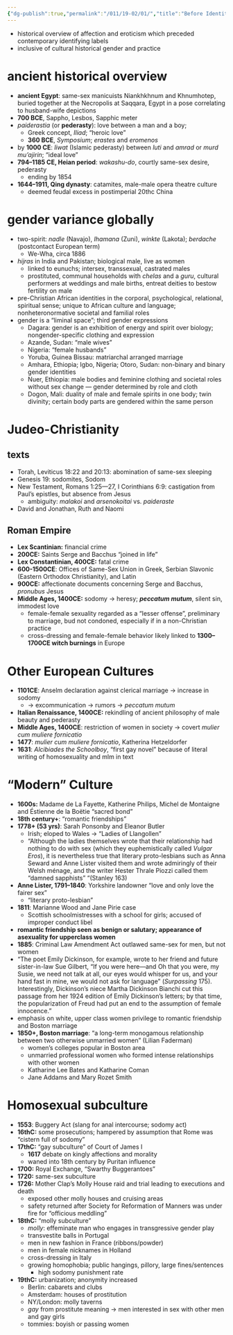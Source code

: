 ```yaml
---
{"dg-publish":true,"permalink":"/011/19-02/01/","title":"Before Identity","tags":["SJS310"],"noteIcon":"1","created":"2024-10-19T20:27:19.191-07:00","updated":"2024-09-26T15:32:50.881-07:00"}
---
```


- historical overview of affection and eroticism which preceded contemporary identifying labels
- inclusive of cultural historical gender and practice
# ancient historical overview
- **ancient Egypt**: same-sex manicuists Niankhkhnum and Khnumhotep, buried together at the Necropolis at Saqqara, Egypt in a pose correlating to husband-wife depictions
- **700 BCE**, Sappho, Lesbos, Sapphic meter
- _paiderastia_ (or **pederasty**): love between a man and a boy;
	- Greek concept, *Iliad*; “heroic love”
	- **360 BCE**, *Symposium*; *erastes* and *eromenos*
- by **1000 CE**: *liwat* (Islamic pederasty) between *luti* and *amrad* or *murd mu’ajirin*; “ideal love”
- **794–1185 CE, Heian period**: *wakashu-do*, courtly same-sex desire, pederasty
	- ending by 1854
- **1644–1911, Qing dynasty**: catamites, male-male opera theatre culture
	- deemed feudal excess in postimperial 20thc China
# gender variance globally
- two-spirit: *nadle* (Navajo), *Ihamana* (Zuni), *winkte* (Lakota); *berdache* (postcontact European term)
	- We-Wha, circa 1886
- *hijras* in India and Pakistan; biological male, live as women
	- linked to eunuchs; intersex, transsexual, castrated males
	- prostituted, communal households with *chelas* and a *guru*, cultural performers at weddings and male births, entreat deities to bestow fertility on male
- pre-Christian African identities in the corporal, psychological, relational, spiritual sense; unique to African culture and language; nonheteronormative societal and familial roles
- gender is a “liminal space”; third gender expressions
	- Dagara: gender is an exhibition of energy and spirit over biology; nongender-specific clothing and expression
	- Azande, Sudan: “male wives”
	- Nigeria: “female husbands”
	- Yoruba, Guinea Bissau: matriarchal arranged marriage
	- Amhara, Ethiopia; Igbo, Nigeria; Otoro, Sudan: non-binary and binary gender identities
	- Nuer, Ethiopia: male bodies and feminine clothing and societal roles without sex change — gender determined by role and cloth
	- Dogon, Mali: duality of male and female spirits in one body; twin divinity; certain body parts are gendered within the same person
# Judeo-Christianity
## texts
- Torah, Leviticus 18:22 and 20:13: abomination of same-sex sleeping
- Genesis 19: sodomites, Sodom
- New Testament, Romans 1:25—27, I Corinthians 6:9: castigation from Paul’s epistles, but absence from Jesus
	- ambiguity: *malakoi* and *arsenokoitai* vs. *paideraste*
- David and Jonathan, Ruth and Naomi
## Roman Empire
- **Lex Scantinian:** financial crime
- **200CE:** Saints Serge and Bacchus “joined in life”
- **Lex Constantinian, 400CE:** fatal crime
- **600-1500CE**: Offices of Same-Sex Union in Greek, Serbian Slavonic (Eastern Orthodox Christianity), and Latin
- **900CE:** affectionate documents concerning Serge and Bacchus, *pronubus* Jesus
- **Middle Ages, 1400CE:** sodomy → heresy; ***peccatum mutum***, silent sin, immodest love
	- female-female sexuality regarded as a “lesser offense”, preliminary to marriage, bud not condoned, especially if in a non-Christian practice
	- cross-dressing and female-female behavior likely linked to **1300–1700CE witch burnings** in Europe
# Other European Cultures
- **1101CE**: Anselm declaration against clerical marriage → increase in sodomy
	- → excommunication → rumors → *peccatum mutum*
- **Italian Renaissance, 1400CE:** rekindling of ancient philosophy of male beauty and pederasty
- **Middle Ages, 1400CE**: restriction of women in society → covert *mulier cum muliere fornicatio*
- **1477**: *mulier cum muliere fornicatio*, Katherina Hetzeldorfer
- **1631**: *Alcibiades the Schoolboy*, “first gay novel” because of literal writing of homosexuality and mlm in text
# “Modern” Culture
- **1600s:** Madame de La Fayette, Katherine Philips, Michel de Montaigne and Éstienne de la Boëtie “sacred bond”
- **18th century+**: “romantic friendships”
- **1778+ (53 yrs)**: Sarah Ponsonby and Eleanor Butler
	- Irish; eloped to Wales → “Ladies of Llangollen”
	- “Although the ladies themselves wrote that their relationship had nothing to do with sex (which they euphemistically called _Vulgar Eros_), it is nevertheless true that literary proto-lesbians such as Anna Seward and Anne Lister visited them and wrote admiringly of their Welsh ménage, and the writer Hester Thrale Piozzi called them “damned sapphists” “(Stanley 163)
- **Anne Lister, 1791–1840**: Yorkshire landowner “love and only love the fairer sex”
	- “literary proto-lesbian”
- **1811**: Marianne Wood and Jane Pirie case
	- Scottish schoolmistresses with a school for girls; accused of improper conduct libel
- **romantic friendship seen as benign or salutary; appearance of asexuality for upperclass women**
- **1885**: Criminal Law Amendment Act outlawed same-sex for men, but not women
- “The poet Emily Dickinson, for example, wrote to her friend and future sister-in-law Sue Gilbert, “If you were here—and Oh that you were, my Susie, we need not talk at all, our eyes would whisper for us, and your hand fast in mine, we would not ask for language” (_Surpassing_ 175). Interestingly, Dickinson’s niece Martha Dickinson Bianchi cut this passage from her 1924 edition of Emily Dickinson’s letters; by that time, the popularization of Freud had put an end to the assumption of female innocence.”
- emphasis on white, upper class women privilege to romantic friendship and Boston marriage
- **1850+, Boston marriage**: “a long-term monogamous relationship between two otherwise unmarried women” (Lilian Faderman)
	- women’s colleges popular in Boston area
	- unmarried professional women who formed intense relationships with other women
	- Katharine Lee Bates and Katharine Coman
	- Jane Addams and Mary Rozet Smith
# Homosexual subculture
- **1553**: Buggery Act (slang for anal intercourse; sodomy act)
- **16thC:** some prosecutions; hampered by assumption that Rome was “cistern full of sodomy”
- **17thC:** “gay subculture” of Court of James I
	- **1617** debate on kingly affections and morality
	- waned into 18th century by Puritan influence
- **1700:** Royal Exchange, “Swarthy Buggerantoes”
- **1720:** same-sex subculture
- **1726:** Mother Clap’s Molly House raid and trial leading to executions and death
	- exposed other molly houses and cruising areas
	- safety returned after Society for Reformation of Manners was under fire for “officious meddling”
- **18thC:** “molly subculture”
	- *molly*: effeminate man who engages in transgressive gender play
	- transvestite balls in Portugal
	- men in new fashion in France (ribbons/powder)
	- men in female nicknames in Holland
	- cross-dressing in Italy
	- growing homophobia; public hangings, pillory, large fines/sentences
		- high sodomy punishment rate
- **19thC:** urbanization; anonymity increased
	- Berlin: cabarets and clubs
	- Amsterdam: houses of prostitution
	- NY/London: molly taverns
	- *gay* from prostitute meaning → men interested in sex with other men and gay girls
	- tommies: boyish or passing women